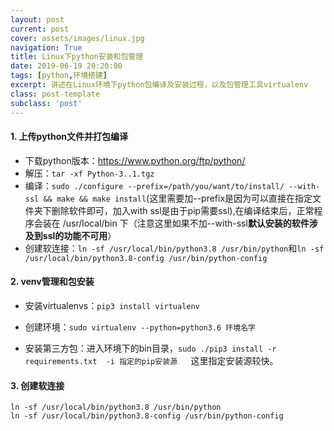 ```yaml
---
layout: post
current: post
cover: assets/images/linux.jpg
navigation: True
title: Linux下python安装和包管理
date: 2019-06-19 20:20:00
tags: [python,环境搭建]
excerpt: 讲述在Linux环境下python包编译及安装过程，以及包管理工具virtualenv
class: post-template
subclass: 'post'
---
```



#### 1. 上传python文件并打包编译

* 下载python版本：https://www.python.org/ftp/python/
* 解压：`tar -xf Python-3..1.tgz`
* 编译：`sudo ./configure --prefix=/path/you/want/to/install/ --with-ssl && make && make install`(这里需要加--prefix是因为可以直接在指定文件夹下删除软件即可，加入with ssl是由于pip需要ssl),在编译结束后，正常程序会装在 /usr/local/bin 下（注意这里如果不加--with-ssl**默认安装的软件涉及到ssl的功能不可用**）
* 创建软连接：`ln -sf /usr/local/bin/python3.8 /usr/bin/python`和`ln -sf /usr/local/bin/python3.8-config /usr/bin/python-config`

#### 2. venv管理和包安装

* 安装virtualenvs：`pip3 install virtualenv`

* 创建环境：`sudo virtualenv --python=python3.6 环境名字`

* 安装第三方包：进入环境下的bin目录，`sudo ./pip3 install -r requirements.txt  -i 指定的pip安装源   `这里指定安装源较快。

#### 3. 创建软连接
```
ln -sf /usr/local/bin/python3.8 /usr/bin/python
ln -sf /usr/local/bin/python3.8-config /usr/bin/python-config
```
